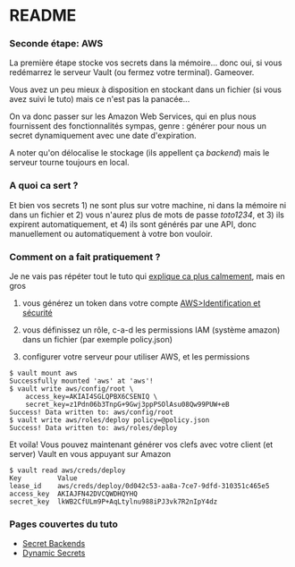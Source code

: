 # README #

### Seconde étape: AWS ###

La première étape stocke vos secrets dans la mémoire... donc oui, si vous redémarrez le serveur Vault (ou fermez votre terminal). Gameover.

Vous avez un peu mieux à disposition en stockant dans un fichier (si vous avez suivi le tuto) mais ce n'est pas la panacée...

On va donc passer sur les Amazon Web Services, qui en plus nous fournissent des fonctionnalités sympas, genre : générer pour nous un secret dynamiquement avec une date d'expiration.

A noter qu'on délocalise le stockage (ils appellent ça *backend*) mais le serveur tourne toujours en local.

### A quoi ca sert ? ###

Et bien vos secrets 1) ne sont plus sur votre machine, ni dans la mémoire ni dans un fichier et 2) vous n'aurez plus de mots de passe *toto1234*, et 3) ils expirent automatiquement, et 4) ils sont générés par une API, donc manuellement ou automatiquement à votre bon vouloir.


### Comment on a fait pratiquement ? ###

Je ne vais pas répéter tout le tuto qui [explique ca plus calmement](https://www.vaultproject.io/intro/getting-started/dynamic-secrets.html), mais en gros

1. vous générez un token dans votre compte [AWS>Identification et sécurité](https://console.aws.amazon.com/iam/home#/security_credential)

2. vous définissez un rôle, c-a-d les permissions IAM (système amazon) dans un fichier (par exemple policy.json)

3. configurer votre serveur pour utiliser AWS, et les permissions

```
$ vault mount aws
Successfully mounted 'aws' at 'aws'!
$ vault write aws/config/root \
    access_key=AKIAI4SGLQPBX6CSENIQ \
    secret_key=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
Success! Data written to: aws/config/root
$ vault write aws/roles/deploy policy=@policy.json
Success! Data written to: aws/roles/deploy
```

Et voila! Vous pouvez maintenant générer vos clefs avec votre client (et server) Vault en vous appuyant sur Amazon

```
$ vault read aws/creds/deploy
Key         Value
lease_id    aws/creds/deploy/0d042c53-aa8a-7ce7-9dfd-310351c465e5
access_key  AKIAJFN42DVCQWDHQYHQ
secret_key  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
```

### Pages couvertes du tuto ###

* [Secret Backends](https://www.vaultproject.io/intro/getting-started/secret-backends.html)
* [Dynamic Secrets](https://www.vaultproject.io/intro/getting-started/dynamic-secrets.html)